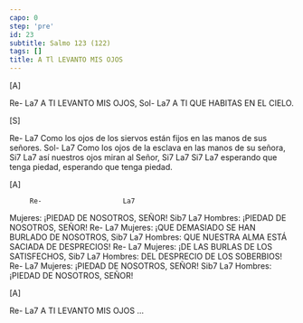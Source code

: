 ```yaml
---
capo: 0
step: 'pre'
id: 23
subtitle: Salmo 123 (122)
tags: []
title: A Tl LEVANTO MIS OJOS
---
```


[A]

Re-              La7
A TI LEVANTO MIS OJOS,
  Sol-                  La7
A TI QUE HABITAS EN EL CIELO.

[S]

Re-                                                            La7
Como los ojos de los siervos están fijos en las manos de sus señores.
Sol-                                             La7
Como los ojos de la esclava en las manos de su señora,
Si7                          La7
así nuestros ojos miran al Señor,
   Si7                    La7     Si7 La7
esperando que tenga piedad, esperando que tenga piedad.

[A]

         Re-                    La7
Mujeres: ¡PIEDAD DE NOSOTROS, SEÑOR!
         Sib7                   La7
Hombres: ¡PIEDAD DE NOSOTROS, SEÑOR!
         Re-                                 La7
Mujeres: ¡QUE DEMASIADO SE HAN BURLADO DE NOSOTROS,
                    Sib7                       La7
Hombres: QUE NUESTRA ALMA ESTÁ SACIADA DE DESPRECIOS!
         Re-                        La7
Mujeres: ¡DE LAS BURLAS DE LOS SATISFECHOS,
                 Sib7                La7
Hombres: DEL DESPRECIO DE LOS SOBERBIOS!
         Re-                    La7
Mujeres: ¡PIEDAD DE NOSOTROS, SEÑOR!
         Sib7                   La7
Hombres: ¡PIEDAD DE NOSOTROS, SEÑOR!

[A]

Re-              La7
A TI LEVANTO MIS OJOS ...
